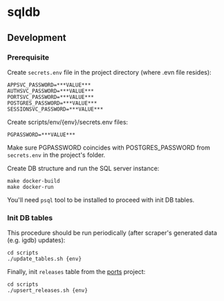 # sqldb

## Development

### Prerequisite

Create `secrets.env` file in the project directory (where .evn file resides):

    APPSVC_PASSWORD=***VALUE***
    AUTHSVC_PASSWORD=***VALUE***
    PORTSVC_PASSWORD=***VALUE***
    POSTGRES_PASSWORD=***VALUE***
    SESSIONSVC_PASSWORD=***VALUE***

Create scripts/env/{env}/secrets.env files:

    PGPASSWORD=***VALUE***

Make sure PGPASSWORD coincides with POSTGRES_PASSWORD from `secrets.env` in the project's folder.

Create DB structure and run the SQL server instance:

    make docker-build
    make docker-run

You'll need `psql` tool to be installed to proceed with init DB tables.

### Init DB tables

This procedure should be run periodically (after scraper's generated data (e.g. igdb) updates):

    cd scripts
    ./update_tables.sh {env}

Finally, init `releases` table from the [ports](https://github.com/yag-im/ports) project:

    cd scripts
    ./upsert_releases.sh {env}
